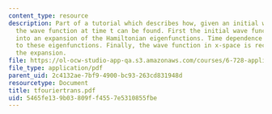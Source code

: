 ```yaml
---
content_type: resource
description: Part of a tutorial which describes how, given an initial wave function,
  the wave function at time t can be found. First the initial wave function is decomposed
  into an expansion of the Hamiltonian eigenfunctions. Time dependence is then applied
  to these eigenfunctions. Finally, the wave function in x-space is recreated from
  the expansion.
file: https://ol-ocw-studio-app-qa.s3.amazonaws.com/courses/6-728-applied-quantum-and-statistical-physics-fall-2006/5465fe139b03809ff4557e5310855fbe_tfouriertrans.pdf
file_type: application/pdf
parent_uid: 2c4132ae-7bf9-4900-bc93-263cd831948d
resourcetype: Document
title: tfouriertrans.pdf
uid: 5465fe13-9b03-809f-f455-7e5310855fbe
---
```

